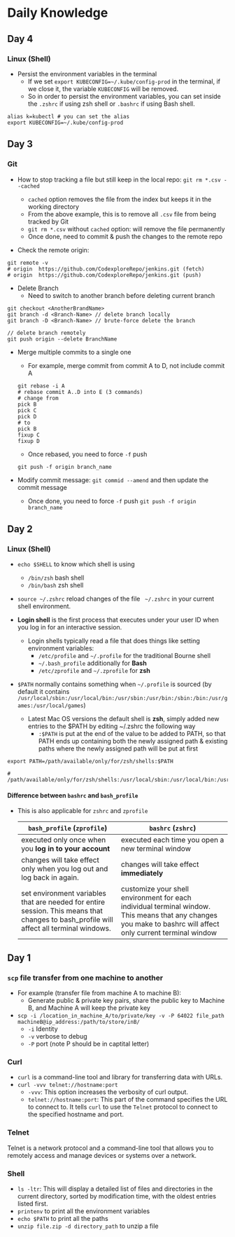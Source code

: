 # Daily Knowledge

## Day 4

### Linux (Shell)

- Persist the environment variables in the terminal
  - If we set `export KUBECONFIG=~/.kube/config-prod` in the terminal, if we close it, the variable `KUBECONFIG` will be removed.
  - So in order to persist the environment variables, you can set inside the `.zshrc` if using zsh shell or `.bashrc` if using Bash shell.

```Shell
alias k=kubectl # you can set the alias
export KUBECONFIG=~/.kube/config-prod
```

## Day 3

### Git

- How to stop tracking a file but still keep in the local repo: `git rm *.csv --cached`

  - `cached` option removes the file from the index but keeps it in the working directory
  - From the above example, this is to remove all `.csv` file from being tracked by Git
  - `git rm *.csv` without `cached` option: will remove the file permanently
  - Once done, need to commit & push the changes to the remote repo

- Check the remote origin:

```shell
git remote -v
# origin  https://github.com/CodexploreRepo/jenkins.git (fetch)
# origin  https://github.com/CodexploreRepo/jenkins.git (push)
```

- Delete Branch
  - Need to switch to another branch before deleting current branch

```git
git checkout <AnotherBrandName>
git branch -d <Branch-Name> // delete branch locally
git branch -D <Branch-Name> // brute-force delete the branch

// delete branch remotely
git push origin --delete BranchName
```

- Merge multiple commits to a single one

  - For example, merge commit from commit A to D, not include commit A

  ```git
  git rebase -i A
  # rebase commit A..D into E (3 commands)
  # change from
  pick B
  pick C
  pick D
  # to
  pick B
  fixup C
  fixup D
  ```

  - Once rebased, you need to force `-f` push

  ```git
  git push -f origin branch_name
  ```

- Modify commit message: `git commid --amend` and then update the commit message
  - Once done, you need to force `-f` push `git push -f origin branch_name`

## Day 2

### Linux (Shell)

- `echo $SHELL` to know which shell is using
  - `/bin/zsh` bash shell
  - `/bin/bash` zsh shell
- `source ~/.zshrc` reload changes of the file ` ~/.zshrc` in your current shell environment.

- **Login shell** is the first process that executes under your user ID when you log in for an interactive session.
  - Login shells typically read a file that does things like setting environment variables:
    - `/etc/profile` and `~/.profile` for the traditional Bourne shell
    - `~/.bash_profile` additionally for **Bash**
    - `/etc/zprofile` and `~/.zprofile` for **zsh**
- `$PATH` normally contains something when `~/.profile` is sourced (by default it contains `/usr/local/sbin:/usr/local/bin:/usr/sbin:/usr/bin:/sbin:/bin:/usr/games:/usr/local/games`)
  - Latest Mac OS versions the default shell is **zsh**, simply added new entries to the $PATH by editing ~/.zshrc the following way
    - `:$PATH` is put at the end of the value to be added to PATH, so that PATH ends up containing both the newly assigned path & existing paths where the newly assigned path will be put at first

```Shell
export PATH=/path/available/only/for/zsh/shells:$PATH

# /path/available/only/for/zsh/shells:/usr/local/sbin:/usr/local/bin:/usr/sbin:/usr/bin:/sbin:/bin:/usr/games:/usr/local/games`
```

#### Difference between `bashrc` and `bash_profile`

- This is also applicable for `zshrc` and `zprofile`

  | `bash_profile` (`zprofile`)                                                                                                             | `bashrc` (`zshrc`)                                                                                                                                            |
  | --------------------------------------------------------------------------------------------------------------------------------------- | ------------------------------------------------------------------------------------------------------------------------------------------------------------- |
  | executed only once when you **log in to your account**                                                                                  | executed each time you open a new terminal window                                                                                                             |
  | changes will take effect only when you log out and log back in again.                                                                   | changes will take effect **immediately**                                                                                                                      |
  | set environment variables that are needed for entire session. This means that changes to bash_profile will affect all terminal windows. | customize your shell environment for each individual terminal window. This means that any changes you make to bashrc will affect only current terminal window |

## Day 1

### `scp` file transfer from one machine to another

- For example (transfer file from machine A to machine B):
  - Generate public & private key pairs, share the public key to Machine B, and Machine A will keep the private key
- `scp -i /location_in_machine_A/to/private/key -v -P 64022 file_path machineB@ip_address:/path/to/store/inB/`
  - `-i` Identity
  - `-v` verbose to debug
  - `-P` port (note P should be in captital letter)

### Curl

- `curl` is a command-line tool and library for transferring data with URLs.
- `curl -vvv telnet://hostname:port`
  - `-vvv`: This option increases the verbosity of curl output.
  - `telnet://hostname:port`: This part of the command specifies the URL to connect to. It tells `curl` to use the `Telnet` protocol to connect to the specified hostname and port.

### Telnet

Telnet is a network protocol and a command-line tool that allows you to remotely access and manage devices or systems over a network.

### Shell

- `ls -ltr`: This will display a detailed list of files and directories in the current directory, sorted by modification time, with the oldest entries listed first.
- `printenv` to print all the environment variables
- `echo $PATH` to print all the paths
- `unzip file.zip -d directory_path` to unzip a file
